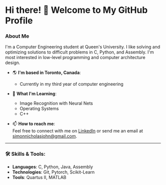 # Hi there! 👋 Welcome to My GitHub Profile

### About Me
I'm a Computer Engineering student at Queen's University. I like solving and optimizing solutions to difficult problems in C, Python, and Assembly. I'm most interested in low-level programming and computer architecture design.

- 🌎 **I'm based in Toronto, Canada**:  
  - Currently in my third year of computer engineering

- 🌱 **What I'm Learning**:  
  - Image Recognition with Neural Nets
  - Operating Systems
  - C++

- 📫 **How to reach me**:  
  Feel free to connect with me on [LinkedIn](https://linkedin.com/in/simonjohn-) or send me an email at [simonnicholasjohn@gmail.com](mailto:simonnicholasjohn@gmail.com).

---

### 🛠️ Skills & Tools:
- **Languages**: C, Python, Java, Assembly
- **Technologies**: Git, Pytorch, Scikit-Learn
- **Tools**: Quartus II, MATLAB

